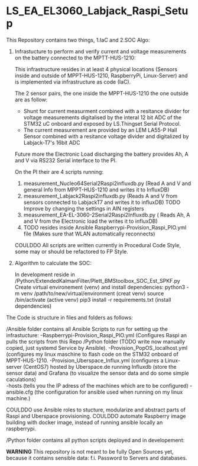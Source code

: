 # LS_EA_EL3060_Labjack_Raspi_Setup

This Repository contains two things, 1.IaC and 2.SOC Algo:

1. Infrastucture to perform and verify current and voltage measurements on the battery connected to the MPTT-HUS-1210: 
   
   This infrastructure resides in at least 4 physical locations (Sensors inside and outside of MPPT-HUS-1210, RaspberryPi, Linux-Server) and is implemented via infrastructure as code (IaC).
   
   The 2 sensor pairs, the one inside the MPPT-HUS-1210 the one outside are as follow: 
     - Shunt for current measurment combined with a resitance divider for voltage measurements digitalised by the interal 12 bit ADC of the STM32 uC onboard and exposed by LS.Thingset Serial Protocol. 
     - The current measurement are provided by an LEM LA55-P Hall Sensor combined with a resitance voltage divider and digitalized by Labjack-T7's 16bit ADC
   
   Future more the Electronic Load discharging the battery provides Ah, A and V via RS232 Serial interface to the PI. 
   
   On the PI their are 4 scripts running:
   
   1. measurement_Nucleo64Serial2Raspi2influxdb.py (Read A and V and general Info from MPPT-HUS-1210 and writes it to InfluxDB)
   2. measurement_Labjack2Raspi2influxdb.py (Reads A and V from sensors connected to LabjackT7 and writes it to influxDB) TODO Improve by changing the settings in AIN registers
   3. measurement_EA-EL-3060-2Serial2Raspi2Influxdb.py ( Reads Ah, A and V from the Electronic load the writes it to influxDB)
   4. TODO resides inside Ansible Raspberrypi-Provision_Raspi_PIO.yml file (Makes sure that WLAN automatically reconnects)
   
   
   COULDDO All scripts are written currently in Procedural Code Style, some may or should be refactored to FP Style. 

2. Algorithm to calculate the SOC: 
   
   In development reside in /Python/ExtendedKalmanFilter/Plett_BMStoolbox_SOC_Est_SPKF.py 
   Create virtual environement (venv) and install dependencies:
   python3 -m venv /path/to/new/virtual/environment (creat venv)
   source <venv>/bin/activate (active venv)
   pip3 install -r requirements.txt (install dependencies)
   
The Code is structure in files and folders as follows:  

/Ansible folder contains all Ansible Scripts to run for setting up the infrastucture: 
 -Raspberrypi-Provision_Raspi_PIO.yml (Configures Raspi an pulls the scripts from this Repo /Python folder (TODO write now manually copied, just systemd Service by Ansible).
 -Provision_PopOS_localhost.yml (configures my linux maschine to flash code on the STM32 onboard of MPPT-HUS-1210.
 -Provision_Uberspace_Influx.yml (configures a Linux-server (CentOS7) hosted by Uberspace.de running Influxdb (store the sensor data) and Grafana (to visualize the sensor data and do some simple caculations)  
 -hosts (tells you the IP adress of the machines which are to be configured)
 -ansible.cfg (the configuration for ansible used when running on my linux machine.)
 
 COULDDO use Ansible roles to stucture, modularize and abstract parts of Raspi and Uberspace provisioning.
 COULDDO automate Raspberry image building with docker image, instead of running ansible locally an raspberrypi. 

/Python folder contains all python scripts deployed and in developement: 

**WARNING** This repository is not meant to be fully Open Sources yet, because it contains sensible data: f.i. Password to Servers and databases. 
